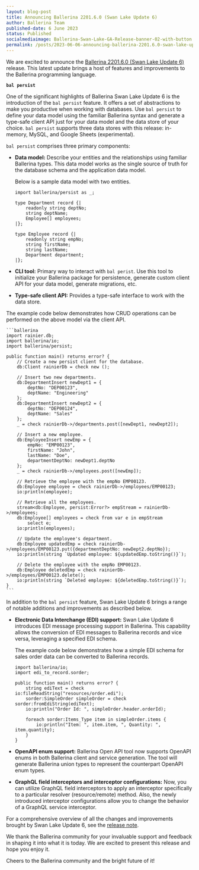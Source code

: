 ```yaml
---
layout: blog-post
title: Announcing Ballerina 2201.6.0 (Swan Lake Update 6)
author: Ballerina Team
published-date: 6 June 2023
status: Published
socialmediaimage: Ballerina-Swan-Lake-GA-Release-banner-02-with-button.png
permalink: /posts/2023-06-06-announcing-ballerina-2201.6.0-swan-lake-update-6/
---
```


<style>.cBlogContent p{white-space: break-spaces !important;}</style>

We are excited to announce the [Ballerina 2201.6.0 (Swan Lake Update 6)](https://ballerina.io/downloads/) release. This latest update brings a host of features and improvements to the Ballerina programming language. 

**`bal persist`**

One of the significant highlights of Ballerina Swan Lake Update 6 is the introduction of the `bal persist` feature. It offers a set of abstractions to make you productive when working with databases. Use `bal persist` to define your data model using the familiar Ballerina syntax and generate a type-safe client API just for your data model and the data store of your choice. `bal persist` supports three data stores with this release: in-memory, MySQL, and Google Sheets (experimental).  

`bal persist` comprises three primary components:

- **Data model:** Describe your entities and the relationships using familiar Ballerina types. This data model works as the single source of truth for the database schema and the application data model. 

    Below is a sample data model with two entities.

    ```ballerina
    import ballerina/persist as _;

    type Department record {|
        readonly string deptNo;
        string deptName;
        Employee[] employees;
    |};

    type Employee record {|
        readonly string empNo;
        string firstName;
        string lastName;
        Department department;
    |};
    ``` 

- **CLI tool:** Primary way to interact with `bal perist`. Use this tool to initialize your Ballerina package for persistence, generate custom client API for your data model, generate migrations, etc.  

- **Type-safe client API:** Provides a type-safe interface to work with the data store.

The example code below demonstrates how CRUD operations can be performed on the above model via the client API.       

    ```ballerina
    import rainier.db;
    import ballerina/io;
    import ballerina/persist;

    public function main() returns error? {
        // Create a new persist client for the database.
        db:Client rainierDb = check new ();

        // Insert two new departments. 
        db:DepartmentInsert newDept1 = {
            deptNo: "DEP00123",
            deptName: "Engineering"
        };
        db:DepartmentInsert newDept2 = {
            deptNo: "DEP00124",
            deptName: "Sales"
        };
        _ = check rainierDb->/departments.post([newDept1, newDept2]);

        // Insert a new employee.
        db:EmployeeInsert newEmp = {
            empNo: "EMP00123",
            firstName: "John",
            lastName: "Doe",
            departmentDeptNo: newDept1.deptNo
        };
        _ = check rainierDb->/employees.post([newEmp]);

        // Retrieve the employee with the empNo EMP00123.
        db:Employee employee = check rainierDb->/employees/EMP00123;
        io:println(employee);

        // Retrieve all the employees.
        stream<db:Employee, persist:Error?> empStream = rainierDb->/employees;
        db:Employee[] employees = check from var e in empStream
            select e;
        io:println(employees);

        // Update the employee's department.
        db:Employee updatedEmp = check rainierDb->/employees/EMP00123.put({departmentDeptNo: newDept2.deptNo});
        io:println(string `Updated employee: ${updatedEmp.toString()}`);

        // Delete the employee with the empNo EMP00123.
        db:Employee deletedEmp = check rainierDb->/employees/EMP00123.delete();
        io:println(string `Deleted employee: ${deletedEmp.toString()}`);
    }
    ```

In addition to the `bal persist` feature, Swan Lake Update 6 brings a range of notable additions and improvements as described below.

- **Electronic Data Interchange (EDI) support:** Swan Lake Update 6 introduces EDI message processing support in Ballerina. This capability allows the conversion of EDI messages to Ballerina records and vice versa, leveraging a specified EDI schema. 
    
    The example code below demonstrates how a simple EDI schema for sales order data can be converted to Ballerina records.

    ```ballerina
    import ballerina/io;
    import edi_to_record.sorder;

    public function main() returns error? {
        string ediText = check io:fileReadString("resources/order.edi");
        sorder:SimpleOrder simpleOrder = check sorder:fromEdiString(ediText);
        io:println("Order Id: ", simpleOrder.header.orderId);

        foreach sorder:Items_Type item in simpleOrder.items {
            io:println("Item: ", item.item, ", Quantity: ", item.quantity);
        }
    }
    ```

- **OpenAPI enum support:** Ballerina Open API tool now supports OpenAPI enums in both Ballerina client and service generation. The tool will generate Ballerina union types to represent the counterpart OpenAPI enum types.

- **GraphQL field interceptors and interceptor configurations:** Now, you can utilize GraphQL field interceptors to apply an interceptor specifically to a particular resolver (resource/remote) method. Also, the newly introduced interceptor configurations allow you to change the behavior of a GraphQL service interceptor.

For a comprehensive overview of all the changes and improvements brought by Swan Lake Update 6, see the [release note](https://ballerina.io/downloads/swan-lake-release-notes/swan-lake-2201.6.0).

We thank the Ballerina community for your invaluable support and feedback in shaping it into what it is today. We are excited to present this release and hope you enjoy it.

Cheers to the Ballerina community and the bright future of it!
